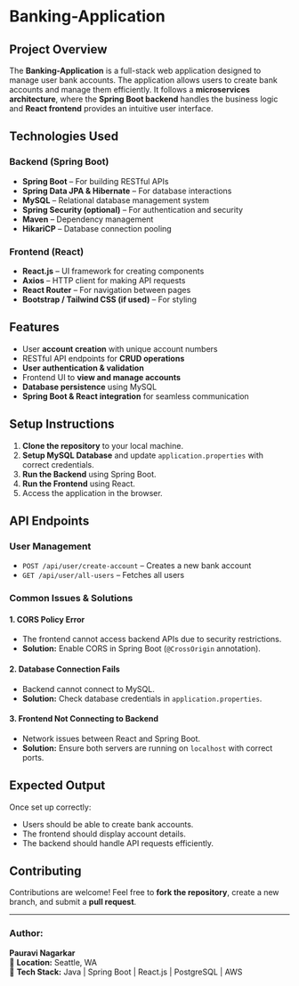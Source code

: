 # Banking-Application

## Project Overview
The **Banking-Application** is a full-stack web application designed to manage user bank accounts. The application allows users to create bank accounts and manage them efficiently. It follows a **microservices architecture**, where the **Spring Boot backend** handles the business logic and **React frontend** provides an intuitive user interface.

## Technologies Used
### Backend (Spring Boot)
- **Spring Boot** – For building RESTful APIs
- **Spring Data JPA & Hibernate** – For database interactions
- **MySQL** – Relational database management system
- **Spring Security (optional)** – For authentication and security
- **Maven** – Dependency management
- **HikariCP** – Database connection pooling

### Frontend (React)
- **React.js** – UI framework for creating components
- **Axios** – HTTP client for making API requests
- **React Router** – For navigation between pages
- **Bootstrap / Tailwind CSS (if used)** – For styling

## Features
- User **account creation** with unique account numbers
- RESTful API endpoints for **CRUD operations**
- **User authentication & validation**
- Frontend UI to **view and manage accounts**
- **Database persistence** using MySQL
- **Spring Boot & React integration** for seamless communication

## Setup Instructions
1. **Clone the repository** to your local machine.
2. **Setup MySQL Database** and update `application.properties` with correct credentials.
3. **Run the Backend** using Spring Boot.
4. **Run the Frontend** using React.
5. Access the application in the browser.

## API Endpoints
### User Management
- `POST /api/user/create-account` – Creates a new bank account
- `GET /api/user/all-users` – Fetches all users

### Common Issues & Solutions
#### 1. **CORS Policy Error**
   - The frontend cannot access backend APIs due to security restrictions.
   - **Solution:** Enable CORS in Spring Boot (`@CrossOrigin` annotation).

#### 2. **Database Connection Fails**
   - Backend cannot connect to MySQL.
   - **Solution:** Check database credentials in `application.properties`.

#### 3. **Frontend Not Connecting to Backend**
   - Network issues between React and Spring Boot.
   - **Solution:** Ensure both servers are running on `localhost` with correct ports.

## Expected Output
Once set up correctly:
- Users should be able to create bank accounts.
- The frontend should display account details.
- The backend should handle API requests efficiently.

## Contributing
Contributions are welcome! Feel free to **fork the repository**, create a new branch, and submit a **pull request**.

---
### Author:  
**Pauravi Nagarkar**  
📍 **Location:** Seattle, WA  
🚀 **Tech Stack:** Java | Spring Boot | React.js | PostgreSQL | AWS  
